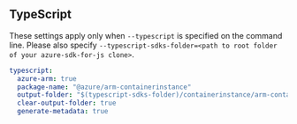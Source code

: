 ## TypeScript

These settings apply only when `--typescript` is specified on the command line.
Please also specify `--typescript-sdks-folder=<path to root folder of your azure-sdk-for-js clone>`.

``` yaml $(typescript)
typescript:
  azure-arm: true
  package-name: "@azure/arm-containerinstance"
  output-folder: "$(typescript-sdks-folder)/containerinstance/arm-containerinstance"
  clear-output-folder: true
  generate-metadata: true
```
